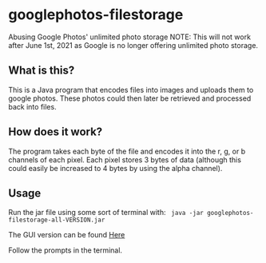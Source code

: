 # googlephotos-filestorage
Abusing Google Photos' unlimited photo storage
NOTE: This will not work after June 1st, 2021 as Google is no longer offering unlimited photo storage.

## What is this?

This is a Java program that encodes files into images and uploads them to google photos. These photos could then later be retrieved and processed back into files.

## How does it work?

The program takes each byte of the file and encodes it into the r, g, or b channels of each pixel. Each pixel stores 3 bytes of data (although this could easily be increased to 4 bytes by using the alpha channel).

## Usage

Run the jar file using some sort of terminal with:
``` java -jar googlephotos-filestorage-all-VERSION.jar```

The GUI version can be found [Here](https://github.com/jakebacker/GPFS-GUI)

Follow the prompts in the terminal.
